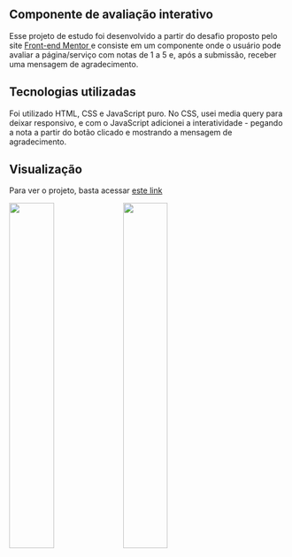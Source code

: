 ## Componente de avaliação interativo

Esse projeto de estudo foi desenvolvido a partir do desafio proposto pelo site <a href="https://www.frontendmentor.io/challenges/interactive-rating-component-koxpeBUmI"> Front-end Mentor </a> e consiste em um componente onde o usuário pode avaliar a página/serviço com notas de 1 a 5 e, após a submissão, receber uma mensagem de agradecimento.


## Tecnologias utilizadas

Foi utilizado HTML, CSS e JavaScript puro. No CSS, usei media query para deixar responsivo, e com o JavaScript adicionei a interatividade - pegando a nota a partir do botão clicado e mostrando a mensagem de agradecimento.

## Visualização

Para ver o projeto, basta acessar <a href="https://stephanievic.github.io/rating-component/">este link </a>

<div style = "display= inline_block align = "center"">
  <img width="40%" src = "https://user-images.githubusercontent.com/109833971/206028300-91425506-6e31-4d71-870b-42fd040ad715.png">
  <img  width="40%" src = "https://user-images.githubusercontent.com/109833971/206028381-ccc1ca2f-6040-4533-8006-ad7f6bcf12de.png">
</div>
